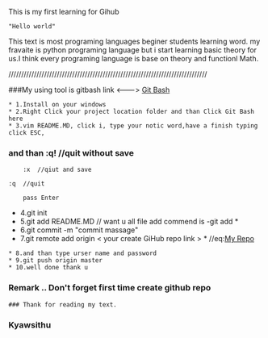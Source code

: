 This is my first learning for Gihub

	"Hello world"

This text is most programing languages beginer students learning word.
my fravaite is python programing language but i start learning basic theory 
for us.I think every programing language is base on theory and functionl Math.

//////////////////////////////////////////////////////////////////////////////


###My using tool is gitbash link <---> [Git Bash](https://git-scm.com/downloads)

```
* 1.Install on your windows
* 2.Right Click your project location folder and than Click Git Bash here 
* 3.vim README.MD, click i, type your notic word,have a finish typing click ESC,
```
### and than :q! //quit without save

```
	:x  //qiut and save

```
	:q  //quit

```
	pass Enter
```
* 4.git init
* 5.git add README.MD  // want u all file add commend is -git add *
* 6.git commit -m "commit massage"
* 7.git remote add origin < your create GiHub repo link > * //eq:[My Repo](https://github.com/beginstartup/KSTPJ)
```
* 8.and than type urser name and password 
* 9.git push origin master
* 10.well done thank u

```
### Remark .. Don't forget first time create github repo




```
###	Thank for reading my text. 

```
###	Kyawsithu


